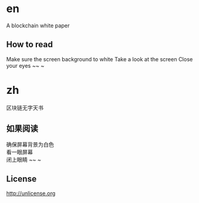 # en
A blockchain white paper

## How to read
Make sure the screen background to white
Take a look at the screen
Close your eyes
~~
~

# zh
区块链无字天书

## 如果阅读
确保屏幕背景为白色  
看一眼屏幕  
闭上眼睛
~~
~


## License
http://unlicense.org